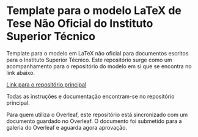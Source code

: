 # Template para o modelo LaTeX de Tese Não Oficial do Instituto Superior Técnico

Template para o modelo em LaTeX não oficial para documentos escritos para o Instituto Superior Técnico. Este repositório surge como um acompanhamento para o repositório do modelo em si que se encontra no link abaixo.

[Link para o repositório principal](https://github.com/ekspek/ist-thesis/ "Repositório principal")

Todas as instruções e documentação encontram-se no repositório principal.

Para quem utiliza o Overleaf, este repositório está sincronizado com um documento guardado no Overleaf. O documento foi submetido para a galeria do Overleaf e aguarda agora aprovação.

<!--[Link para o Overleaf](https://overleaf.com/ "Página do Overleaf")-->
